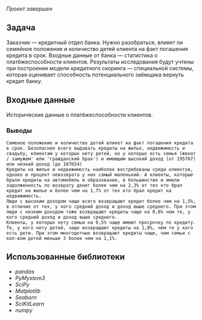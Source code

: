 *Проект завершен*

## Задача
Заказчик — кредитный отдел банка. Нужно разобраться, влияет ли семейное положение и количество детей клиента на факт погашения кредита в срок. Входные данные от банка — статистика о платёжеспособности клиентов.
Результаты исследования будут учтены при построении модели кредитного скоринга — специальной системы, которая оценивает способность потенциального заёмщика вернуть кредит банку.


## Входные данные
Исторические данные о платёжеспособности клиентов.

### Выводы
    Семеное положение и количество детей влияет на факт погашения кредита в срок. Безопаснее всего выдавать кредиты на жилье, недвижимость и свадьбу, клиентам у которых нету детей, но у которых есть семья (женат / замужем' или 'гражданский брак') и имеющим высокий доход (от 195767) или низкий доход (до 107654)
    Кредиты на жилье и недвижимость наиболее востребованы среди клиентов, однако и процент невозврата у них самый маленький. А клиенты, которые брали кредиты на автомобиль и образование, в большинстве и имели задолженность по возврату денег более чем на 2,3% от тех кто брал кредит на жилье и более чем на 1,7% от тех кто брал кредит на недвижимость.
    Люди с высоким доходом чаще всего возвращают кредит более чем на 1,5%, в отличие от тех, у кого средний доход и доход выше среднего. При этом люди с низким доходом тоже возвращают кредиты чаще на 0,6% чем те, у кого средний доход и доход выше среднего.
    Клиенты, у которых нету семьи на 0,5% чаще имеют просрочку по кредиту.
    Те, у кого нету детей, чаще возвращают кредиты на 1,8%, чем те у кого есть дети. При этом многодетные возвращают кредиты чаще, чем семьи с кол-вом детей меньше 3 более чем на 1,1%.

## Использованные библиотеки
- *pandas*
- *PyMystem3*
- *SciPy*
- *Matplotlib*
- *Seaborn*
- *SciKitLearn*
- *numpy*
